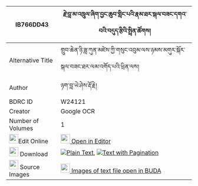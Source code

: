 |IB766DD43|རྗེ་བླ་མ་འཁྲུལ་ཞིག་བྱང་ཆུབ་གླིང་པའི་རྣམ་ཐར་སྐལ་བཟང་དགའ་བའི་བདུད་རྩིའི་སྤྲིན་ཚོགས། 
| --- | --- 
|Alternative Title |གྲུབ་ཆེན་ཉི་ཟླ་ཀུན་མཛེས་ཀྱི་གསུང་འབུམ་ལས་ཉམས་མགུར་སྐོར་སྐལ་བཟང་ཐར་ལམ་འགོད་པའི་ཕྲིན་ལས།
|Author| ཉག་བླ་ཡེ་ཤེས་རྡོ་རྗེ།
|BDRC ID | W24121
|Creator | Google OCR
|Number of Volumes| 1
|<img width="25" src="https://img.icons8.com/color/25/000000/edit-property.png">Edit Online| [<img width="25" src="https://avatars.githubusercontent.com/u/45091458?s=200&v=4"> Open in Editor](http://editor.openpecha.org/IB766DD43)
|<img width="25" src="https://img.icons8.com/fluent/48/000000/download-2.png"/>  Download | [![](https://img.icons8.com/color/20/000000/txt.png)Plain Text](https://github.com/Openpecha/IB766DD43/releases/download/v1/je_lama_trul_shyik_changchub_l_plain_IB766DD43.zip), [![](https://img.icons8.com/color/20/000000/txt.png)Text with Pagination](https://github.com/Openpecha/IB766DD43/releases/download/v1/je_lama_trul_shyik_changchub_l_pages_IB766DD43.zip)
|<img width="25" src="https://img.icons8.com/plasticine/100/000000/pictures-folder.png"/>  Source Images | [<img width="25" src="https://library.bdrc.io/icons/BUDA-small.svg"> Images of text file open in BUDA](https://library.bdrc.io/show/bdr:W24121)